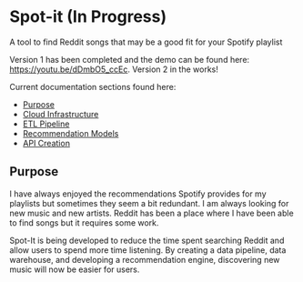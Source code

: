 # Spot-it (In Progress)
A tool to find Reddit songs that may be a good fit for your Spotify playlist

Version 1 has been completed and the demo can be found here: https://youtu.be/dDmbO5_ccEc. Version 2 in the works!


Current documentation sections found here:
- [Purpose](#purpose)
- [Cloud Infrastructure](overview/cloud_infrastructure.md)
- [ETL Pipeline](overview/etl_documentaion/overview.md)
- [Recommendation Models](overview/models.md)
- [API Creation](overview/api_creation.md)

## Purpose
I have always enjoyed the recommendations Spotify provides for my playlists but sometimes they seem a bit redundant. I am always looking for new music and new artists. Reddit has been a place where I have been able to find songs but it requires some work. 

Spot-It is being developed to reduce the time spent searching Reddit and allow users to spend more time listening. By creating a data pipeline, data warehouse, and developing a recommendation engine, discovering new music will now be easier for users. 